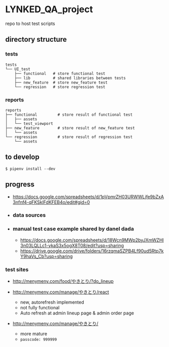 # LYNKED_QA_project
repo to host test scripts

## directory structure

### tests
```
tests
└── UI_test
    ├── functional   # store functional test
    ├── lib          # shared libraries between tests
    ├── new_feature  # store new_feature test
    └── regression   # store regression test
```

### reports
```
reports
├── functional         # store result of functional test
│   ├── assets
│   └── test_viewport
├── new_feature        # store result of new_feature test
│   └── assets
└── regression         # store result of regression test
    └── assets
```

## to develop
```
$ pipenv install --dev
```

## progress
  - https://docs.google.com/spreadsheets/d/1pVpmrZH03URWWLjfe9bZxA3nfnf4-qFKSklFdKFEB4o/edit#gid=0

  - ### data sources
  - ### manual test case example shared by danel dada

    - https://docs.google.com/spreadsheets/d/18Wcn9MWp2byJXmWZHl3n03LQLLc1-ykaS3x5ogX8T08/edit?usp=sharing
    - https://drive.google.com/drive/folders/16rzqmaSZPB4Lf90ud5Rtp7kY9haVs_Cb?usp=sharing

### test sites

  - http://menymeny.com/food/やきとり/?do_lineup

  - http://menymeny.com/manage/やきとり/react
    - new, autorefresh implemented
    - not fully functional
    - Auto refresh at admin lineup page & admin order page

  - http://menymeny.com/manage/やきとり/
    - more mature
    - `passcode: 999999`

